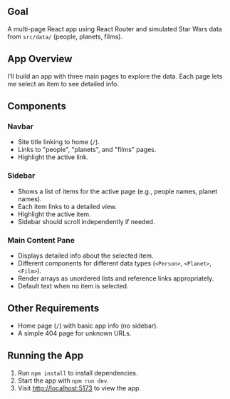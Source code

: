 ## Goal

A multi-page React app using React Router and simulated Star Wars data from `src/data/` (people, planets, films).

## App Overview

I'll build an app with three main pages to explore the data. Each page lets me select an item to see detailed info.

## Components

### Navbar
- Site title linking to home (`/`).
- Links to "people", "planets", and "films" pages.
- Highlight the active link.

### Sidebar
- Shows a list of items for the active page (e.g., people names, planet names).
- Each item links to a detailed view.
- Highlight the active item.
- Sidebar should scroll independently if needed.

### Main Content Pane
- Displays detailed info about the selected item.
- Different components for different data types (`<Person>`, `<Planet>`, `<Film>`).
- Render arrays as unordered lists and reference links appropriately.
- Default text when no item is selected.

## Other Requirements

- Home page (`/`) with basic app info (no sidebar).
- A simple 404 page for unknown URLs.

## Running the App

1. Run `npm install` to install dependencies.
2. Start the app with `npm run dev`.
3. Visit [http://localhost:5173](http://localhost:5173) to view the app.